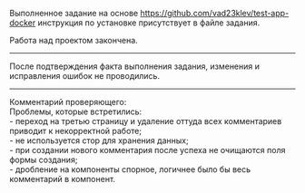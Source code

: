 Выполненное задание на основе https://github.com/vad23klev/test-app-docker
инструкция по установке присутствует в файле задания.

Работа над проектом закончена.
<hr>
После подтверждения факта выполнения задания, изменения и исправления ошибок не проводились. 
<hr>
Комментарий проверяющего:<br>
Проблемы, которые встретились:<br>
- переход на третью страницу и удаление оттуда всех комментариев приводит к некорректной работе;<br>
- не используется стор для хранения данных;<br>
- при создании нового комментария после успеха не очищаются поля формы создания;<br>
- дробление на компоненты спорное, логичнее было бы весь комментарий в компонент.<br>
